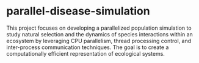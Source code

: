 # parallel-disease-simulation
This project focuses on developing a parallelized population simulation to study natural selection and the dynamics of species interactions within an ecosystem by leveraging CPU parallelism, thread processing control, and inter-process communication techniques. The goal is to create a computationally efficient representation of ecological systems.
